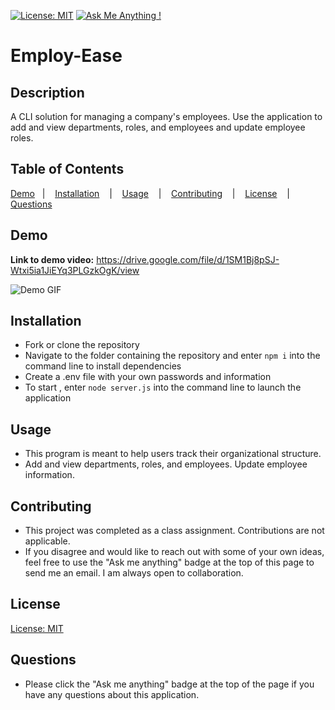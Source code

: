 [![License: MIT](https://img.shields.io/badge/License-MIT-yellow.svg)](https://opensource.org/licenses/MIT)
[![Ask Me Anything !](https://img.shields.io/badge/Ask%20me-anything-1abc9c.svg)](mailto:nicole.graiff@gmail.com)

# Employ-Ease

## Description
A CLI solution for managing a company's employees. Use the application to add and view departments, roles, and employees and update employee roles.

## Table of Contents

[Demo](#demo) &nbsp;&nbsp;| &nbsp;&nbsp; [Installation](#installation) &nbsp;&nbsp; | &nbsp;&nbsp; [Usage](#usage) &nbsp;&nbsp; | &nbsp;&nbsp; [Contributing](#contributing) &nbsp;&nbsp; | &nbsp;&nbsp; [License](#license) &nbsp;&nbsp; |  &nbsp;&nbsp; [Questions](#questions)

## Demo

**Link to demo video:** https://drive.google.com/file/d/1SM1Bj8pSJ-Wtxi5ia1JiEYq3PLGzkOgK/view


![Demo GIF](./assets/readmeImages/demo.gif)

## Installation
- Fork or clone the repository 
- Navigate to the folder containing the repository and enter ```npm i``` into the command line to install dependencies
- Create a .env file with your own passwords and information
- To start , enter ```node server.js``` into the command line to launch the application

## Usage
- This program is meant to help users track their organizational structure. 
- Add and view departments, roles, and employees. Update employee information.

## Contributing
- This project was completed as a class assignment. Contributions are not applicable.
- If you disagree and would like to reach out with some of your own ideas, feel free to use the "Ask me anything" badge at the top of this page to send me an email. I am always open to collaboration.

## License
[License: MIT](employ-ease/LICENSE)

## Questions
- Please click the "Ask me anything" badge at the top of the page if you have any questions about this application.


